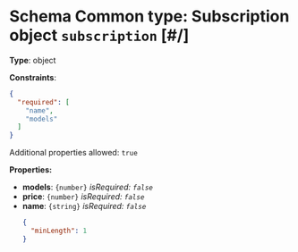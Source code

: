 # Schema Common type: Subscription object `subscription`  [#/]


**Type**: object





**Constraints**:

```json
{
  "required": [
    "name",
    "models"
  ]
}
```


Additional properties allowed: `true`


**Properties:**


 - **models**: `{number}` *isRequired: `false`* 
 - **price**: `{number}` *isRequired: `false`* 
 - **name**: `{string}` *isRequired: `false`* 
    ```json
    {
      "minLength": 1
    }
    ```
    
